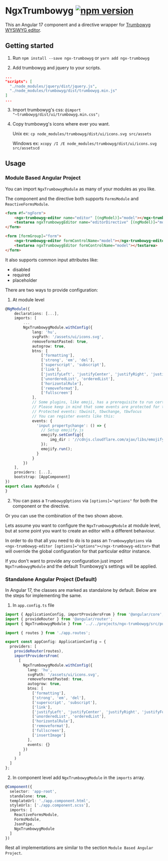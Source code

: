# NgxTrumbowyg [![npm version](https://badge.fury.io/js/ngx-trumbowyg.svg)](https://badge.fury.io/js/ngx-trumbowyg)

This an Angular 17 component and a directive wrapper for [Trumbowyg WYSIWYG editor](https://alex-d.github.io/Trumbowyg/).

## Getting started

1.  Run `npm install --save ngx-trumbowyg` or `yarn add ngx-trumbowyg`

2.  Add trumbowyg and jquery to your scripts.

```json
...
"scripts": [
  "./node_modules/jquery/dist/jquery.js",
  "./node_modules/trumbowyg/dist/trumbowyg.min.js"
]
...
```

3.  Import trumbowyg's css: `@import "~trumbowyg/dist/ui/trumbowyg.min.css";`

4.  Copy trumbowyg's icons where ever you want.

    Unix ex: `cp node_modules/trumbowyg/dist/ui/icons.svg src/assets`

    Windows ex: `xcopy /I /E node_modules/trumbowyg/dist/ui/icons.svg src/assetscd`

## Usage

### Module Based Angular Project

You can import `NgxTrumbowygModule` as many of your modules as you like.

The component and the directive both supports `FormsModule` and `ReactiveFormsModule`.

```html
<form #f="ngForm">
    <ngx-trumbowyg-editor name="editor" [(ngModel)]="model"></ngx-trumbowyg-editor>
    <textarea ngxTrumbowygEditor name="editorDirective" [(ngModel)]="model"></textarea>
</form>
```

```html
<form [formGroup]="form">
    <ngx-trumbowyg-editor formControlName="model"></ngx-trumbowyg-editor>
    <textarea ngxTrumbowygEditor formControlName="model"></textarea>
</form>
```

It also supports common input attributes like:

- disabled
- required
- placeholder

There are two ways to provide configuration:

1.  At module level

```typescript
@NgModule({
    declarations: [...],
    imports: [
        ...
        NgxTrumbowygModule.withConfig({
            lang: 'hu',
            svgPath: '/assets/ui/icons.svg',
            removeformatPasted: true,
            autogrow: true,
            btns: [
                ['formatting'],
                ['strong', 'em', 'del'],
                ['superscript', 'subscript'],
                ['link'],
                ['justifyLeft', 'justifyCenter', 'justifyRight', 'justifyFull'],
                ['unorderedList', 'orderedList'],
                ['horizontalRule'],
                ['removeformat'],
                ['fullscreen']
            ],
            // Some plugins, like emoji, has a prerequisite to run certain functions at certain DOM events.
            // Please keep in mind that some events are protected for the sake of this library.
            // Protected events: tbwinit, tbwchange, tbwfocus
            // You can register events like this:
            events: {
              'input propertychange': () => {
                // Setup emojify.js
                emojify.setConfig({
                    img_dir : '//cdnjs.cloudflare.com/ajax/libs/emojify.js/1.1.0/images/basic/',
                });
                emojify.run();
              }
            }
        })
    ],
    providers: [...],
    bootstrap: [AppComponent]
})
export class AppModule {
}
```

2.  You can pass a `TrumbowygOptions` via `[options]="options"` for both the component or the directive.

Or you can use the combination of the two shown above.

Lets assume you want to configure the `NgxTrumbowygModule` at module level, but at some point you want to create an editor with a different behaviour.

In order to do that all you need to do is to pass an `TrumbowygOptions` via `<ngx-trumbowyg-editor [options]="options"></ngx-trumbowyg-editor>` that will override the global configuration for that particular editor instance.

If you don't want to provide any configuration just import `NgxTrumbowygModule` and the default Trumbowyg's settings will be applied.

### Standalone Angular Project (Default)

In Angular 17, the classes are marked as standalone by default. Below are the steps for implementing the same.

1. In `app.config.ts` file

```typescript
import { ApplicationConfig, importProvidersFrom } from '@angular/core';
import { provideRouter } from '@angular/router';
import { NgxTrumbowygModule } from '../../projects/ngx-trumbowyg/src/public-api';

import { routes } from './app.routes';

export const appConfig: ApplicationConfig = {
  providers: [
    provideRouter(routes),
    importProvidersFrom(
      [
        NgxTrumbowygModule.withConfig({
          lang: 'hu',
          svgPath: '/assets/ui/icons.svg',
          removeformatPasted: true,
          autogrow: true,
          btns: [
            ['formatting'],
            ['strong', 'em', 'del'],
            ['superscript', 'subscript'],
            ['link'],
            ['justifyLeft', 'justifyCenter', 'justifyRight', 'justifyFull'],
            ['unorderedList', 'orderedList'],
            ['horizontalRule'],
            ['removeformat'],
            ['fullscreen'],
            ['insertImage']
          ],
          events: {}
        })
      ]
    )
  ]
};
```

2. In component level add `NgxTrumbowygModule` in the `imports` array.

```typescript
@Component({
  selector: 'app-root',
  standalone: true,
  templateUrl: './app.component.html',
  styleUrls: ['./app.component.scss'],
  imports: [
    ReactiveFormsModule, 
    FormsModule, 
    JsonPipe,
    NgxTrumbowygModule
  ]
})
```

Rest all implementations are similar to the section `Module Based Angular Project`.

